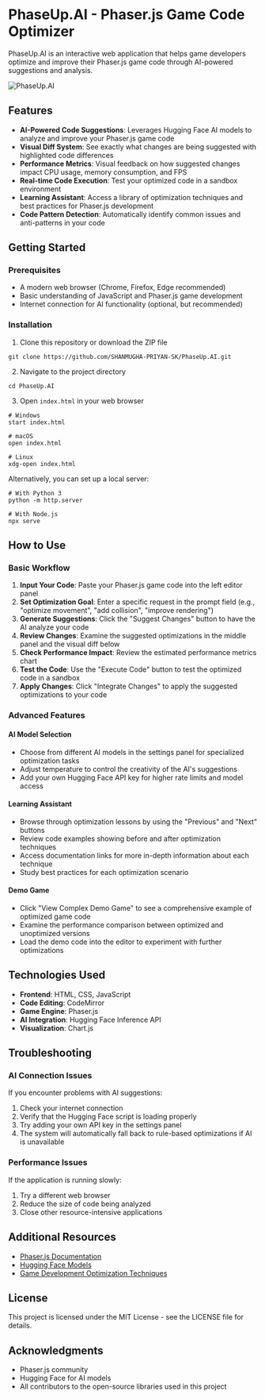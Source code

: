 
# PhaseUp.AI - Phaser.js Game Code Optimizer

PhaseUp.AI is an interactive web application that helps game developers optimize and improve their Phaser.js game code through AI-powered suggestions and analysis.

![PhaseUp.AI](./assets/images/logo.png)

## Features

- **AI-Powered Code Suggestions**: Leverages Hugging Face AI models to analyze and improve your Phaser.js game code
- **Visual Diff System**: See exactly what changes are being suggested with highlighted code differences
- **Performance Metrics**: Visual feedback on how suggested changes impact CPU usage, memory consumption, and FPS
- **Real-time Code Execution**: Test your optimized code in a sandbox environment
- **Learning Assistant**: Access a library of optimization techniques and best practices for Phaser.js development
- **Code Pattern Detection**: Automatically identify common issues and anti-patterns in your code

## Getting Started

### Prerequisites

- A modern web browser (Chrome, Firefox, Edge recommended)
- Basic understanding of JavaScript and Phaser.js game development
- Internet connection for AI functionality (optional, but recommended)

### Installation

1. Clone this repository or download the ZIP file
```
git clone https://github.com/SHANMUGHA-PRIYAN-SK/PhaseUp.AI.git
```

2. Navigate to the project directory
```
cd PhaseUp.AI
```

3. Open `index.html` in your web browser
```
# Windows
start index.html

# macOS
open index.html

# Linux
xdg-open index.html
```

Alternatively, you can set up a local server:
```
# With Python 3
python -m http.server

# With Node.js
npx serve
```

## How to Use

### Basic Workflow

1. **Input Your Code**: Paste your Phaser.js game code into the left editor panel
2. **Set Optimization Goal**: Enter a specific request in the prompt field (e.g., "optimize movement", "add collision", "improve rendering")
3. **Generate Suggestions**: Click the "Suggest Changes" button to have the AI analyze your code
4. **Review Changes**: Examine the suggested optimizations in the middle panel and the visual diff below
5. **Check Performance Impact**: Review the estimated performance metrics chart
6. **Test the Code**: Use the "Execute Code" button to test the optimized code in a sandbox
7. **Apply Changes**: Click "Integrate Changes" to apply the suggested optimizations to your code

### Advanced Features

#### AI Model Selection

- Choose from different AI models in the settings panel for specialized optimization tasks
- Adjust temperature to control the creativity of the AI's suggestions
- Add your own Hugging Face API key for higher rate limits and model access

#### Learning Assistant

- Browse through optimization lessons by using the "Previous" and "Next" buttons
- Review code examples showing before and after optimization techniques
- Access documentation links for more in-depth information about each technique
- Study best practices for each optimization scenario

#### Demo Game

- Click "View Complex Demo Game" to see a comprehensive example of optimized game code
- Examine the performance comparison between optimized and unoptimized versions
- Load the demo code into the editor to experiment with further optimizations

## Technologies Used

- **Frontend**: HTML, CSS, JavaScript
- **Code Editing**: CodeMirror
- **Game Engine**: Phaser.js
- **AI Integration**: Hugging Face Inference API
- **Visualization**: Chart.js

## Troubleshooting

### AI Connection Issues

If you encounter problems with AI suggestions:

1. Check your internet connection
2. Verify that the Hugging Face script is loading properly
3. Try adding your own API key in the settings panel
4. The system will automatically fall back to rule-based optimizations if AI is unavailable

### Performance Issues

If the application is running slowly:

1. Try a different web browser
2. Reduce the size of code being analyzed
3. Close other resource-intensive applications

## Additional Resources

- [Phaser.js Documentation](https://phaser.io/docs)
- [Hugging Face Models](https://huggingface.co/models)
- [Game Development Optimization Techniques](https://phaser.io/learn)

## License

This project is licensed under the MIT License - see the LICENSE file for details.

## Acknowledgments

- Phaser.js community
- Hugging Face for AI models
- All contributors to the open-source libraries used in this project 
